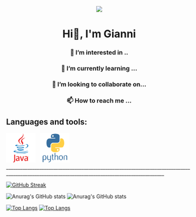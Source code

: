 <div id ="header" align = "center">
  <img src = "https://static.wixstatic.com/media/669128_ec1c7a78e9694aec8a07c2e48b292ae1~mv2.gif"       width = "300"/>
  <h1 align = "center"> Hi👋, I'm Gianni </h1>
  
  <h3 align = "center">👀 I’m interested in ..</h3>
  <h3 align = "center">  🌱 I’m currently learning ...</h3>
  <h3 align = "center">💞️ I’m looking to collaborate on... </h3>
  <h3 align = "center">📫 How to reach me ...</h3>
  </div>




<h2>Languages and tools:</h2> 
<div>
  <img src ="https://github.com/devicons/devicon/blob/master/icons/java/java-original-wordmark.svg" title= "HTMLS" alt = "HTML" width ="80" height = "80"/> &nbsp;  
<img src ="https://github.com/devicons/devicon/blob/master/icons/python/python-original-wordmark.svg" title= "PYTHONS" alt = "PYTHON" width ="80" height = "80"/> &nbsp;

  
  </div>
_________________________________________________________________________________________________________________________________________________

[![GitHub Streak](http://github-readme-streak-stats.herokuapp.com?user=G20-00&theme=dark&locale=es&date_format=M%20j%5B%2C%20Y%5D&since=YYYY-MM-DD)](https://git.io/streak-stats)


![Anurag's GitHub stats](https://github-readme-stats.vercel.app/api?username=G20-00&show_icons=true&theme=tokyonight)
![Anurag's GitHub stats](https://github-readme-stats.vercel.app/api?username=G20-00&show_icons=true&theme=radical&custom_title=Estadísticas%20de%20GitHub%20desde%20la%20creación%20de%20la%20cuenta&hide_border=false&count_private=true&include_all_commits=true&since=YYYY-MM-DD)




[![Top Langs](https://github-readme-stats.vercel.app/api/top-langs/?username=G20-00&hide_progress=true&theme=tokyonight)](https://github.com/G20-00/github-readme-stats)
[![Top Langs](https://github-readme-stats.vercel.app/api/top-langs/?username=G20-00&layout=compact&langs_count=10&theme=tokyonight&hide_border=false&show_icons=true&hide=html,css,scss,less&exclude_repo=github-readme-stats,anuraghazra.github.io&custom_title=Most%20Used)](https://github.com/anuraghazra/github-readme-stats)











<!---
G20-00/G20-00 is a ✨ special ✨ repository because its `README.md` (this file) appears on your GitHub profile.
You can click the Preview link to take a look at your changes.
--->
